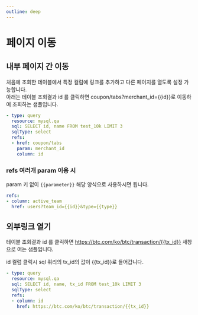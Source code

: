 ```yaml
---
outline: deep
---
```


# 페이지 이동

## 내부 페이지 간 이동

처음에 조회한 테이블에서 특정 컬럼에 링크를 추가하고 다른 페이지를 열도록 설정 가능합니다.  
아래는 테이블 조회결과 id 를 클릭하면 coupon/tabs?merchant_id={{id}}로 이동하여 조회하는 샘플입니다. 

```yaml
- type: query
  resource: mysql.qa
  sql: SELECT id, name FROM test_10k LIMIT 3
  sqlType: select
  refs:
  - href: coupon/tabs
    param: merchant_id
    column: id
```

### refs 여러개 param 이용 시

param 키 없이 <span v-pre>`{{parameter}}`</span> 해당 양식으로 사용하시면 됩니다.

```yaml
refs:
- column: active_team
  href: users?team_id={{id}}&type={{type}}
```

## 외부링크 열기

테이블 조회결과 id 를 클릭하면 <https://btc.com/ko/btc/transaction/{{tx_id}}> 새창으로 여는 샘플입니다. 

id 컬럼 클릭시 sql 쿼리의 tx_id의 값이 {{tx_id}}로 들어갑니다.

```yaml
- type: query
  resource: mysql.qa
  sql: SELECT id, name, tx_id FROM test_10k LIMIT 3
  sqlType: select
  refs:
  - column: id
    href: https://btc.com/ko/btc/transaction/{{tx_id}}
```